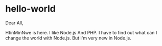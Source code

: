 # hello-world

Dear All,

HtinMinNwe is here. I like Node.js And PHP.
I have to find out what can I change the world with Node.js. But I'm very new in Node.js.
